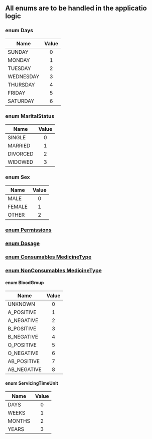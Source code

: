 ## All enums are to be handled in the applicatio logic

### enum Days

| Name      | Value |
| --------- | :---: |
| SUNDAY    |   0   |
| MONDAY    |   1   |
| TUESDAY   |   2   |
| WEDNESDAY |   3   |
| THURSDAY  |   4   |
| FRIDAY    |   5   |
| SATURDAY  |   6   |

### enum MaritalStatus

| Name     | Value |
| -------- | :---: |
| SINGLE   |   0   |
| MARRIED  |   1   |
| DIVORCED |   2   |
| WIDOWED  |   3   |

### enum Sex

| Name   | Value |
| ------ | :---: |
| MALE   |   0   |
| FEMALE |   1   |
| OTHER  |   2   |

### [enum Permissions](./permissions.md#enum-permissionlevel)

### [enum Dosage](./medicine.md#enum-dosage)

### [enum Consumables MedicineType](./inventory.md#enum-consumables-medicinetype)

### [enum NonConsumables MedicineType](./inventory.md#enum-nonconsumables-medicinetype)



#### enum BloodGroup

| Name        | Value |
| ----------- | :---: |
| UNKNOWN     |   0   |
| A_POSITIVE  |   1   |
| A_NEGATIVE  |   2   |
| B_POSITIVE  |   3   |
| B_NEGATIVE  |   4   |
| O_POSITIVE  |   5   |
| O_NEGATIVE  |   6   |
| AB_POSITIVE |   7   |
| AB_NEGATIVE |   8   |

#### enum ServicingTimeUnit

| Name   | Value |
| ------ | :---: |
| DAYS   |   0   |
| WEEKS  |   1   |
| MONTHS |   2   |
| YEARS  |   3   |
